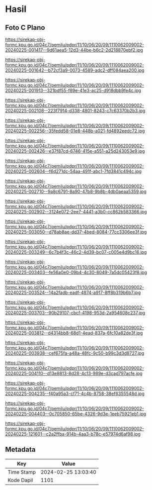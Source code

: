 # Hasil

## Foto C Plano

https://sirekap-obj-formc.kpu.go.id/04c7/pemilu/pdpr/11/10/06/20/09/1110062009002-20240225-001417--9d61aea5-12d3-44be-b6c2-2d218870ebf2.jpg

https://sirekap-obj-formc.kpu.go.id/04c7/pemilu/pdpr/11/10/06/20/09/1110062009002-20240225-001642--b72cf3a9-0073-4589-adc2-dff084aea200.jpg

https://sirekap-obj-formc.kpu.go.id/04c7/pemilu/pdpr/11/10/06/20/09/1110062009002-20240225-001913--321bdf55-f89e-41e3-ac25-d918dbb9fe4c.jpg

https://sirekap-obj-formc.kpu.go.id/04c7/pemilu/pdpr/11/10/06/20/09/1110062009002-20240225-002108--223f7914-d338-4801-8243-c7c63370b2b3.jpg

https://sirekap-obj-formc.kpu.go.id/04c7/pemilu/pdpr/11/10/06/20/09/1110062009002-20240225-002256--35fedd58-01e8-448b-a021-fd4892eedc72.jpg

https://sirekap-obj-formc.kpu.go.id/04c7/pemilu/pdpr/11/10/06/20/09/1110062009002-20240225-002426--e37f87cd-6746-415e-a551-a25d243053e9.jpg

https://sirekap-obj-formc.kpu.go.id/04c7/pemilu/pdpr/11/10/06/20/09/1110062009002-20240225-002604--f6d271dc-54aa-491f-abc1-7fd3841c494c.jpg

https://sirekap-obj-formc.kpu.go.id/04c7/pemilu/pdpr/11/10/06/20/09/1110062009002-20240225-002710--9a8c6791-8a90-47b8-9b8b-4db0aeaa5359.jpg

https://sirekap-obj-formc.kpu.go.id/04c7/pemilu/pdpr/11/10/06/20/09/1110062009002-20240225-002902--3124e072-2ee7-4441-a3b0-cc862b583366.jpg

https://sirekap-obj-formc.kpu.go.id/04c7/pemilu/pdpr/11/10/06/20/09/1110062009002-20240225-003050--d78ab8ae-dd37-4bed-8084-77cc3306ee3f.jpg

https://sirekap-obj-formc.kpu.go.id/04c7/pemilu/pdpr/11/10/06/20/09/1110062009002-20240225-003249--6c7b4f3c-46c2-4d39-bc07-c005e4d9bc16.jpg

https://sirekap-obj-formc.kpu.go.id/04c7/pemilu/pdpr/11/10/06/20/09/1110062009002-20240225-003403--fe56a0e0-09b4-4c30-8049-7a5dc05423f8.jpg

https://sirekap-obj-formc.kpu.go.id/04c7/pemilu/pdpr/11/10/06/20/09/1110062009002-20240225-003524--14a2fadb-eadf-4874-a917-8ff8b319b6b7.jpg

https://sirekap-obj-formc.kpu.go.id/04c7/pemilu/pdpr/11/10/06/20/09/1110062009002-20240225-003703--90b29107-cbcf-4198-953d-2a954608c237.jpg

https://sirekap-obj-formc.kpu.go.id/04c7/pemilu/pdpr/11/10/06/20/09/1110062009002-20240225-003812--d4314bb8-68d1-4ead-837a-6fc10a82de3f.jpg

https://sirekap-obj-formc.kpu.go.id/04c7/pemilu/pdpr/11/10/06/20/09/1110062009002-20240225-003938--cef675fa-a48a-48fc-9c50-b99c3d3d8727.jpg

https://sirekap-obj-formc.kpu.go.id/04c7/pemilu/pdpr/11/10/06/20/09/1110062009002-20240225-004110--d13e8813-8d28-4c13-989e-d3cad797acfe.jpg

https://sirekap-obj-formc.kpu.go.id/04c7/pemilu/pdpr/11/10/06/20/09/1110062009002-20240225-004235--f40a95a3-cf71-4c4b-8758-38ef6355548d.jpg

https://sirekap-obj-formc.kpu.go.id/04c7/pemilu/pdpr/11/10/06/20/09/1110062009002-20240225-004403--0c705850-65be-4326-9d3e-1eeb75921eb1.jpg

https://sirekap-obj-formc.kpu.go.id/04c7/pemilu/pdpr/11/10/06/20/09/1110062009002-20240225-121601--c2a2ffba-914b-4aa3-b78c-e57974d6af98.jpg


## Metadata

| Key        | Value               |
| ---------- | ------------------- |
| Time Stamp | 2024-02-25 13:03:40 |
| Kode Dapil | 1101                |



